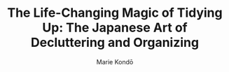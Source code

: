 ---
title: "The Life-Changing Magic of Tidying Up: The Japanese Art of Decluttering and Organizing"
subtitle: ""
description: ""
layout: book
author: Marie Kondō
started: 2014-11-11
read: 2015-09-06
status: read
rating: 0
color: 
cover: 
pages: 213
link: 
---